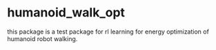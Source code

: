 # humanoid_walk_opt

this package is a test package for rl learning for energy optimization of humanoid robot walking.

